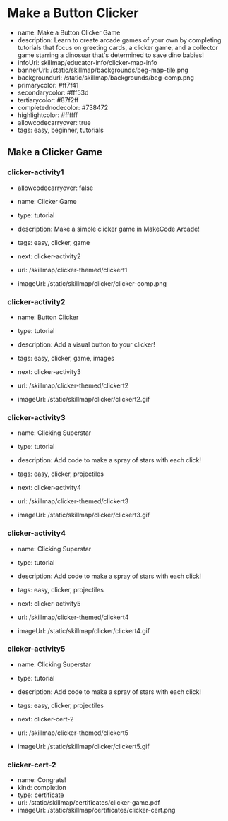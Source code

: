 # Make a Button Clicker
* name: Make a Button Clicker Game
* description: Learn to create arcade games of your own by completing tutorials that focus on greeting cards, a clicker game, and a collector game starring a dinosuar that's determined to save dino babies!
* infoUrl: skillmap/educator-info/clicker-map-info
* bannerUrl: /static/skillmap/backgrounds/beg-map-tile.png
* backgroundurl: /static/skillmap/backgrounds/beg-comp.png  
* primarycolor: #ff7f41
* secondarycolor: #fff53d
* tertiarycolor: #87f2ff
* completednodecolor: #738472
* highlightcolor: #ffffff
* allowcodecarryover: true
* tags: easy, beginner, tutorials



## Make a Clicker Game


### clicker-activity1
* allowcodecarryover: false

* name: Clicker Game
* type: tutorial
* description: Make a simple clicker game in MakeCode Arcade!
* tags: easy, clicker, game
* next: clicker-activity2

* url: /skillmap/clicker-themed/clickert1 
* imageUrl: /static/skillmap/clicker/clicker-comp.png



### clicker-activity2
* name: Button Clicker
* type: tutorial
* description: Add a visual button to your clicker! 
* tags: easy, clicker, game, images
* next: clicker-activity3

* url: /skillmap/clicker-themed/clickert2 
* imageUrl: /static/skillmap/clicker/clickert2.gif


### clicker-activity3
* name: Clicking Superstar
* type: tutorial
* description: Add code to make a spray of stars with each click!
* tags: easy, clicker, projectiles
* next: clicker-activity4

* url: /skillmap/clicker-themed/clickert3 
* imageUrl: /static/skillmap/clicker/clickert3.gif


### clicker-activity4
* name: Clicking Superstar
* type: tutorial
* description: Add code to make a spray of stars with each click!
* tags: easy, clicker, projectiles
* next: clicker-activity5

* url: /skillmap/clicker-themed/clickert4 
* imageUrl: /static/skillmap/clicker/clickert4.gif


### clicker-activity5
* name: Clicking Superstar
* type: tutorial
* description: Add code to make a spray of stars with each click!
* tags: easy, clicker, projectiles
* next: clicker-cert-2

* url: /skillmap/clicker-themed/clickert5 
* imageUrl: /static/skillmap/clicker/clickert5.gif



### clicker-cert-2
* name: Congrats!
* kind: completion
* type: certificate
* url: /static/skillmap/certificates/clicker-game.pdf
* imageUrl: /static/skillmap/certificates/clicker-cert.png

